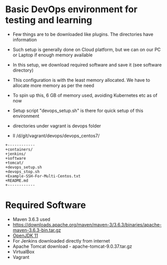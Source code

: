 # Basic DevOps environment for testing and learning
* Few things are to be downloaded like plugins. The directories have information
* Such setup is generally done on Cloud platform, but we can on our PC or Laptop if enough memory available

* In this setup, we download required software and save it (see software directory)

* This configuration is with the least memory allocated. We have to allocate more memory as per the need
* To spin up this, 6 GB of memory used, avoiding Kubernetes etc as of now

* Setup script "devops_setup.sh" is there for quick setup of this environment
* directories under vagrant is devops folder
* ll /d/git/vagrant/devops/devops_centos7/ 
```
+------------ 
+containers/
+jenkins/
+software
+tomcat/
+devops_setup.sh
+devops_stop.sh 
+Example-SSH-For-Multi-Centos.txt
+README.md     
+------------   
```
# Required Software 
* Maven 3.6.3 used 
* https://downloads.apache.org/maven/maven-3/3.6.3/binaries/apache-maven-3.6.3-bin.tar.gz
* [OpenJDK 11](https://adoptopenjdk.net/releases.html?variant=openjdk11&jvmVariant=hotspot#x64_linux)
* For Jenkins downloaded directly from internet
* Apache Tomcat download - apache-tomcat-9.0.37.tar.gz
* VirtualBox
* Vagrant

